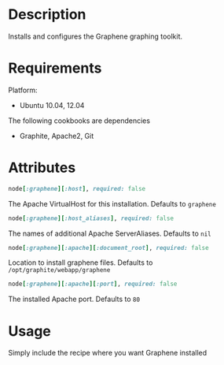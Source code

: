 # Description

Installs and configures the Graphene graphing toolkit. 

# Requirements
Platform:
  * Ubuntu 10.04, 12.04

The following cookbooks are dependencies
  * Graphite, Apache2, Git

# Attributes
```ruby
node[:graphene][:host], required: false
```
The Apache VirtualHost for this installation. Defaults to `graphene`

```ruby
node[:graphene][:host_aliases], required: false
```
The names of additional Apache ServerAliases. Defaults to `nil`

```ruby
node[:graphene][:apache][:document_root], required: false
```
Location to install graphene files. Defaults to `/opt/graphite/webapp/graphene`

```ruby
node[:graphene][:apache][:port], required: false
```
The installed Apache port. Defaults to `80`


# Usage
Simply include the recipe where you want Graphene installed
